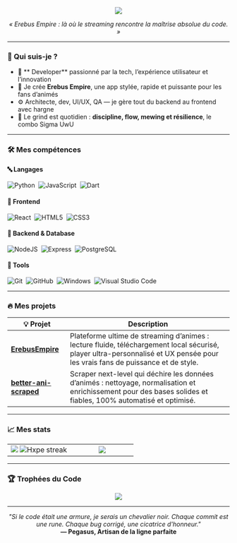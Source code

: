 <!-- ⚡ Dynamic Hero Banner -->
<p align="center">
  <img src="https://readme-typing-svg.herokuapp.com?font=Fira+Code&weight=600&size=25&duration=4000&pause=1000&color=FBBF24&center=true&vCenter=true&width=750&lines=Salut+%F0%9F%91%8B+Je+suis+RG+Pegasus.;Créateur+d'Erebus+Empire+—+app+de+streaming;Une+expérience+unique+pour+les+amateurs+d%27animés.;Bienvenue+dans+mon+royaume+de+code.">
</p>

<p align="center">
  <i>« Erebus Empire : là où le streaming rencontre la maîtrise absolue du code. »</i>
</p>

---

### 🧬 Qui suis-je ?
- 🧠 ** Developer** passionné par la tech, l’expérience utilisateur et l’innovation
- 🚀 Je crée **Erebus Empire**, une app stylée, rapide et puissante pour les fans d’animés
- ⚙️ Architecte, dev, UI/UX, QA — je gère tout du backend au frontend avec hargne
- 🧪 Le grind est quotidien : **discipline, flow, mewing et résilience**, le combo Sigma UwU

---


### 🛠️ Mes compétences
#### 🔤 Langages
![Python](https://img.shields.io/badge/python-3670A0?style=for-the-badge&logo=python&logoColor=ffdd54)&nbsp;
![JavaScript](https://img.shields.io/badge/javascript-F7DF1E?style=for-the-badge&logo=javascript&logoColor=black)&nbsp;
![Dart](https://img.shields.io/badge/dart-0175C2?style=for-the-badge&logo=dart&logoColor=white)

#### 🎨 Frontend
![React](https://img.shields.io/badge/react-%2320232a.svg?style=for-the-badge&logo=react&logoColor=%2361DAFB)&nbsp;
![HTML5](https://img.shields.io/badge/html5-E34F26?style=for-the-badge&logo=html5&logoColor=white)&nbsp;
![CSS3](https://img.shields.io/badge/css3-1572B6?style=for-the-badge&logo=css3&logoColor=white)&nbsp;

#### 🚀 Backend & Database
![NodeJS](https://img.shields.io/badge/node.js-6DA55F?style=for-the-badge&logo=node.js&logoColor=white)&nbsp;
![Express](https://img.shields.io/badge/-Express.js-black?style=for-the-badge&logo=node.js&logoColor=white)&nbsp;
![PostgreSQL](https://img.shields.io/badge/postgresql-336791?style=for-the-badge&logo=postgresql&logoColor=white)&nbsp;

#### 🧰 Tools
![Git](https://img.shields.io/badge/GIT-E44C30?style=for-the-badge&logo=git&logoColor=white)&nbsp;
![GitHub](https://img.shields.io/badge/github-%23121011.svg?style=for-the-badge&logo=github&logoColor=white)&nbsp;
![Windows](https://img.shields.io/badge/Windows-0078D6?style=for-the-badge&logo=windows&logoColor=white)&nbsp;
![Visual Studio Code](https://img.shields.io/badge/Visual%20Studio%20Code-0078d7.svg?style=for-the-badge&logo=visual-studio-code&logoColor=white)&nbsp;

---

### 🔥 Mes projets
| 💡 Projet | Description |
|----------|-------------|
| [**ErebusEmpire**](https://github.com/rgpegasus/ErebusEmpire) |  Plateforme ultime de streaming d’animes : lecture fluide, téléchargement local sécurisé, player ultra-personnalisé et UX pensée pour les vrais fans de puissance et de style. |
| [**better-ani-scraped**](https://github.com/rgpegasus/better-ani-scraped) |  Scraper next-level qui déchire les données d’animés : nettoyage, normalisation et enrichissement pour des bases solides et fiables, 100% automatisé et optimisé. |

---

### 📈 Mes stats
<p align="center">
<table align="center">
<tr>
<td width="50%" align="center" color="transparent">
    <img src="https://github-readme-stats.vercel.app/api?username=rgpegasus&theme=nightowl&show_icons=true&count_private=true&hide_border=true" />
    <img src="https://github-readme-streak-stats.herokuapp.com?user=rgpegasus&theme=nightowl&hide_border=true" alt="Hxpe streak" />
</td>
<td width="50%" align="center" color="transparent">
    <img src="https://github-readme-stats.anuraghazra1.vercel.app/api/top-langs/?username=rgpegasus&theme=nightowl&hide_border=true&langs_count=10"/>
</td>
</tr>
</table>
</p>


---

### 🏆 Trophées du Code
<p align="center">
  <img src="https://github-profile-trophy.vercel.app/?username=rgpegasus&theme=tokyonight&no-bg=true&margin-w=10" />
</p>

---


<p align="center">
  <i>"Si le code était une armure, je serais un chevalier noir. Chaque commit est une rune. Chaque bug corrigé, une cicatrice d'honneur."</i><br/>
  <b>— Pegasus, Artisan de la ligne parfaite</b>
</p>
